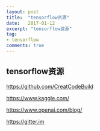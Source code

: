 ```yaml
---
layout: post
title:  "tensorflow资源"
date:   2017-01-12
excerpt: "tensorflow资源"
tag:
- tensorflow
comments: true
---
```

## tensorflow资源
https://github.com/CreatCodeBuild

https://www.kaggle.com/

https://www.openai.com/blog/

https://gitter.im
